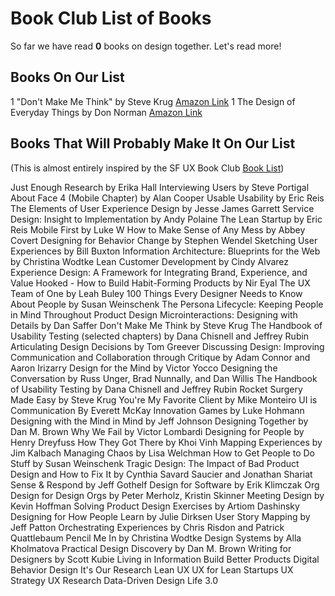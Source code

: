# Book Club List of Books

So far we have read **0** books on design together. Let's read more!

## Books On Our List

1 "Don't Make Me Think" by Steve Krug [Amazon Link](https://www.amazon.com/Dont-Make-Think-Revisited-Usability-dp-0321965515/dp/0321965515/)
1 The Design of Everyday Things by Don Norman [Amazon Link](https://www.amazon.com/Design-Everyday-Things-Revised-Expanded-ebook/dp/B00E257T6C/)

## Books That Will Probably Make It On Our List

(This is almost entirely inspired by the SF UX Book Club [Book List](https://www.meetup.com/SF-UX-Book-Club/pages/20922829/List_of_Books_Read_by_the_Group/))

Just Enough Research by Erika Hall
Interviewing Users by Steve Portigal
About Face 4 (Mobile Chapter) by Alan Cooper
Usable Usability by Eric Reis
The Elements of User Experience Design by Jesse James Garrett
Service Design: Insight to Implementation by Andy Polaine
The Lean Startup by Eric Reis
Mobile First by Luke W
How to Make Sense of Any Mess by Abbey Covert
Designing for Behavior Change by Stephen Wendel
Sketching User Experiences by Bill Buxton
Information Architecture: Blueprints for the Web by Christina Wodtke
Lean Customer Development by Cindy Alvarez
Experience Design: A Framework for Integrating Brand, Experience, and Value
Hooked - How to Build Habit-Forming Products by Nir Eyal
The UX Team of One by Leah Buley
100 Things Every Designer Needs to Know About People by Susan Weinschenk
The Persona Lifecycle: Keeping People in Mind Throughout Product Design
Microinteractions: Designing with Details by Dan Saffer
Don't Make Me Think by Steve Krug
The Handbook of Usability Testing (selected chapters) by Dana Chisnell and Jeffrey Rubin
Articulating Design Decisions by Tom Greever
Discussing Design: Improving Communication and Collaboration through Critique by Adam Connor and Aaron Irizarry
Design for the Mind by Victor Yocco
Designing the Conversation by Russ Unger, Brad Nunnally, and Dan Willis
The Handbook of Usability Testing by Dana Chisnell and Jeffrey Rubin
Rocket Surgery Made Easy by Steve Krug
You're My Favorite Client by Mike Monteiro
UI is Communication By Everett McKay
Innovation Games by Luke Hohmann
Designing with the Mind in Mind by Jeff Johnson
Designing Together by Dan M. Brown
Why We Fail by Victor Lombardi
Designing for People by Henry Dreyfuss
How They Got There by Khoi Vinh
Mapping Experiences by Jim Kalbach
Managing Chaos by Lisa Welchman
How to Get People to Do Stuff by Susan Weinschenk
Tragic Design: The Impact of Bad Product Design and How to Fix It by Cynthia Savard Saucier and Jonathan Shariat
Sense & Respond by Jeff Gothelf
Design for Software by Erik Klimczak
Org Design for Design Orgs by Peter Merholz, Kristin Skinner
Meeting Design by Kevin Hoffman
Solving Product Design Exercises by Artiom Dashinsky
Designing for How People Learn by Julie Dirksen
User Story Mapping by Jeff Patton
Orchestrating Experiences by Chris Risdon and Patrick Quattlebaum
Pencil Me In by Christina Wodtke
Design Systems by Alla Kholmatova
Practical Design Discovery by Dan M. Brown
Writing for Designers by Scott Kubie
Living in Information
Build Better Products
Digital Behavior Design
It's Our Research
Lean UX
UX for Lean Startups
UX Strategy
UX Research
Data-Driven Design
Life 3.0
